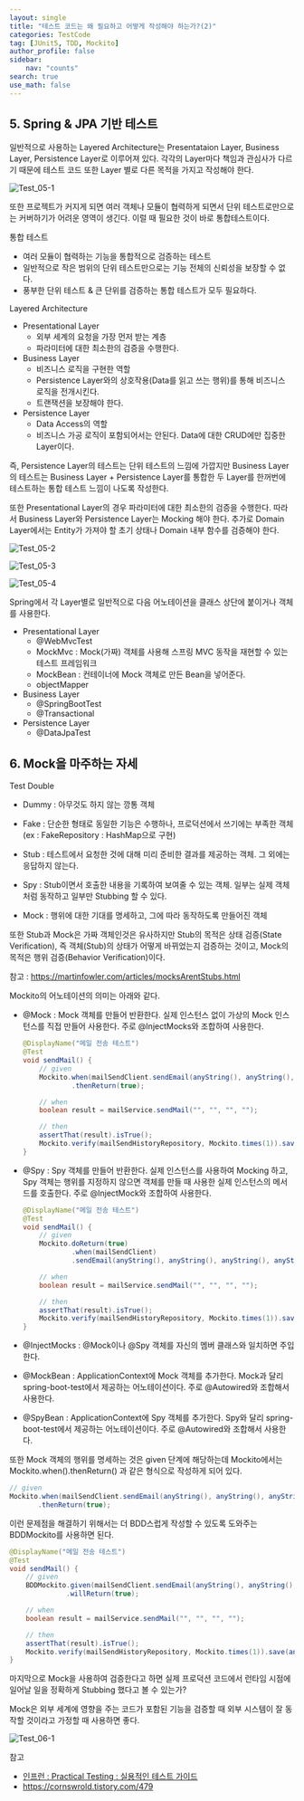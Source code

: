 ```yaml
---
layout: single
title: "테스트 코드는 왜 필요하고 어떻게 작성해야 하는가?(2)"
categories: TestCode
tag: [JUnit5, TDD, Mockito]
author_profile: false
sidebar:
    nav: "counts"
search: true
use_math: false
---
```




## 5. Spring & JPA 기반 테스트



일반적으로 사용하는 Layered Architecture는 Presentataion Layer, Business Layer, Persistence Layer로 이루어져 있다. 각각의 Layer마다 책임과 관심사가 다르기 때문에 테스트 코드 또한 Layer 별로 다른 목적을 가지고 작성해야 한다.



![Test_05-1]({{site.url}}/images/2023-08-06-practical-test-code-guide-2/Test_05-1.png)



또한 프로젝트가 커지게 되면 여러 객체나 모듈이 협력하게 되면서 단위 테스트로만으로는 커버하기가 어려운 영역이 생긴다. 이럴 때 필요한 것이 바로 통합테스트이다. 



통합 테스트

- 여러 모듈이 협력하는 기능을 통합적으로 검증하는 테스트
- 일반적으로 작은 범위의 단위 테스트만으로는 기능 전체의 신뢰성을 보장할 수 없다.
- 풍부한 단위 테스트 & 큰 단위를 검증하는 통합 테스트가 모두 필요하다.



Layered Architecture

- Presentational Layer
  - 외부 세계의 요청을 가장 먼저 받는 계층
  - 파라미터에 대한 최소한의 검증을 수행한다.
- Business Layer
  - 비즈니스 로직을 구현한 역할
  - Persistence Layer와의 상호작용(Data를 읽고 쓰는 행위)를 통해 비즈니스 로직을 전개시킨다.
  - 트랜잭션을 보장해야 한다.
- Persistence Layer
  - Data Access의 역할
  - 비즈니스 가공 로직이 포함되어서는 안된다. Data에 대한 CRUD에만 집중한 Layer이다.



즉, Persistence Layer의 테스트는 단위 테스트의 느낌에 가깝지만 Business Layer의 테스트는 Business Layer + Persistence Layer를 통합한 두 Layer를 한꺼번에 테스트하는 통합 테스트 느낌이 나도록 작성한다. 

또한 Presentational Layer의 경우 파라미터에 대한 최소한의 검증을 수행한다. 따라서 Business Layer와 Persistence Layer는 Mocking 해야 한다. 추가로 Domain Layer에서는 Entity가 가져야 할 초기 상태나 Domain 내부 함수를 검증해야 한다.



![Test_05-2]({{site.url}}/images/2023-08-06-practical-test-code-guide-2/Test_05-2.png)

![Test_05-3]({{site.url}}/images/2023-08-06-practical-test-code-guide-2/Test_05-3.png)

![Test_05-4]({{site.url}}/images/2023-08-06-practical-test-code-guide-2/Test_05-4.png)

Spring에서 각 Layer별로 일반적으로 다음 어노테이션을 클래스 상단에 붙이거나 객체를 사용한다.

- Presentational Layer
  - @WebMvcTest
  - MockMvc : Mock(가짜) 객체를 사용해 스프링 MVC 동작을 재현할 수 있는 테스트 프레임워크
  - MockBean : 컨테이너에 Mock 객체로 만든 Bean을 넣어준다.
  - objectMapper
- Business Layer
  - @SpringBootTest
  - @Transactional
- Persistence Layer
  - @DataJpaTest



## 6. Mock을 마주하는 자세



Test Double

- Dummy : 아무것도 하지 않는 깡통 객체
- Fake : 단순한 형태로 동일한 기능은 수행하나, 프로덕션에서 쓰기에는 부족한 객체 (ex : FakeRepository : HashMap으로 구현)

- Stub : 테스트에서 요청한 것에 대해 미리 준비한 결과를 제공하는 객체. 그 외에는 응답하지 않는다.
- Spy : Stub이면서 호출한 내용을 기록하여 보여줄 수 있는 객체. 일부는 실제 객체처럼 동작하고 일부만 Stubbing 할 수 있다.
- Mock : 행위에 대한 기대를 명세하고, 그에 따라 동작하도록 만들어진 객체



또한 Stub과 Mock은 가짜 객체인것은 유사하지만 Stub의 목적은 상태 검증(State Verification), 즉 객체(Stub)의 상태가 어떻게 바뀌었는지 검증하는 것이고, Mock의 목적은 행위 검증(Behavior Verification)이다.

참고 : https://martinfowler.com/articles/mocksArentStubs.html



Mockito의 어노테이션의 의미는 아래와 같다.

- @Mock : Mock 객체를 만들어 반환한다. 실제 인스턴스 없이 가상의 Mock 인스턴스를 직접 만들어 사용한다. 주로 @InjectMocks와 조합하여 사용한다.

  ```java
  @DisplayName("메일 전송 테스트")
  @Test
  void sendMail() {
      // given
      Mockito.when(mailSendClient.sendEmail(anyString(), anyString(), anyString(), anyString()))
              .thenReturn(true);
  
      // when
      boolean result = mailService.sendMail("", "", "", "");
  
      // then
      assertThat(result).isTrue();
      Mockito.verify(mailSendHistoryRepository, Mockito.times(1)).save(any(MailSendHistory.class));
  }
  ```

- @Spy : Spy 객체를 만들어 반환한다. 실제 인스턴스를 사용하여 Mocking 하고, Spy 객체는 행위를 지정하지 않으면 객체를 만들 때 사용한 실제 인스턴스의 메서드를 호출한다. 주로 @InjectMock와 조합하여 사용한다.

  ```java
  @DisplayName("메일 전송 테스트")
  @Test
  void sendMail() {
      // given
      Mockito.doReturn(true)
              .when(mailSendClient)
              .sendEmail(anyString(), anyString(), anyString(), anyString());
  
      // when
      boolean result = mailService.sendMail("", "", "", "");
  
      // then
      assertThat(result).isTrue();
      Mockito.verify(mailSendHistoryRepository, Mockito.times(1)).save(any(MailSendHistory.class));
  }
  ```


- @InjectMocks : @Mock이나 @Spy 객체를 자신의 멤버 클래스와 일치하면 주입한다.
- @MockBean : ApplicationContext에 Mock 객체를 추가한다. Mock과 달리 spring-boot-test에서 제공하는 어노테이션이다. 주로 @Autowired와 조합해서 사용한다.
- @SpyBean : ApplicationContext에 Spy 객체를 추가한다. Spy와 달리 spring-boot-test에서 제공하는 어노테이션이다. 주로 @Autowired와 조합해서 사용한다.



또한 Mock 객체의 행위를 명세하는 것은 given 단계에 해당하는데 Mockito에서는 Mockito.when().thenReturn() 과 같은 형식으로 작성하게 되어 있다.

```java
// given
Mockito.when(mailSendClient.sendEmail(anyString(), anyString(), anyString(), anyString()))
       .thenReturn(true);
```

이런 문제점을 해결하기 위해서는 더 BDD스럽게 작성할 수 있도록 도와주는 BDDMockito를 사용하면 된다.

```java
@DisplayName("메일 전송 테스트")
@Test
void sendMail() {
    // given
    BDDMockito.given(mailSendClient.sendEmail(anyString(), anyString(), anyString(), anyString()))
              .willReturn(true);

    // when
    boolean result = mailService.sendMail("", "", "", "");

    // then
    assertThat(result).isTrue();
    Mockito.verify(mailSendHistoryRepository, Mockito.times(1)).save(any(MailSendHistory.class));
}
```



마지막으로 Mock을 사용하여 검증한다고 하면 실제 프로덕션 코드에서 런타임 시점에 일어날 일을 정확하게 Stubbing 했다고 볼 수 있는가? 

Mock은 외부 세계에 영향을 주는 코드가 포함된 기능을 검증할 때 외부 시스템이 잘 동작할 것이라고 가정할 때 사용하면 좋다.

![Test_06-1]({{site.url}}/images/2023-08-06-practical-test-code-guide-2/Test_06-1.png)

참고

- [인프런 : Practical Testing : 실용적인 테스트 가이드](https://www.inflearn.com/course/practical-testing-%EC%8B%A4%EC%9A%A9%EC%A0%81%EC%9D%B8-%ED%85%8C%EC%8A%A4%ED%8A%B8-%EA%B0%80%EC%9D%B4%EB%93%9C/dashboard)
- https://cornswrold.tistory.com/479